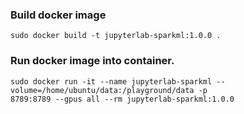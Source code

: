 ### Build docker image
```
sudo docker build -t jupyterlab-sparkml:1.0.0 .
```

### Run docker image into container. 
```
sudo docker run -it --name jupyterlab-sparkml --volume=/home/ubuntu/data:/playground/data -p
8789:8789 --gpus all --rm jupyterlab-sparkml:1.0.0
```